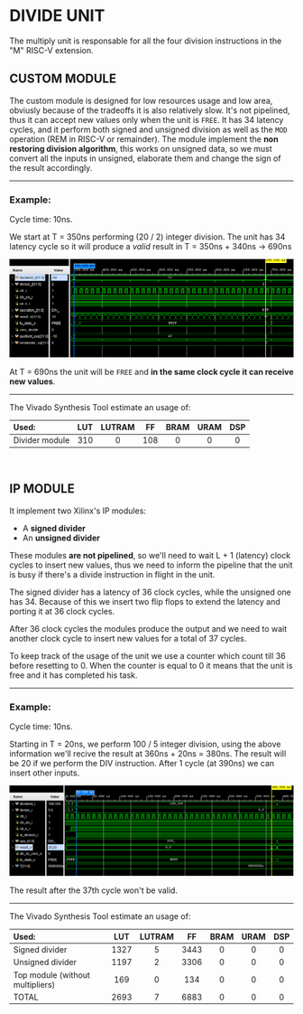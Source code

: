 # DIVIDE UNIT

The multiply unit is responsable for all the four division instructions in the "M" RISC-V extension.

## **CUSTOM MODULE**

The custom module is designed for low resources usage and low area, obviusly because of the tradeoffs it is also relatively slow. It's not
pipelined, thus it can accept new values only when the unit is `FREE`. It has 34 latency cycles, and it perform both signed and unsigned division as well as the `MOD` operation (REM in RISC-V or remainder). The module implement the **non restoring division algorithm**, this works on unsigned data, so we must convert all the inputs in unsigned, elaborate them and change the sign of the result accordingly.

---

### **Example:**

Cycle time: 10ns.

We start at T = 350ns performing (20 / 2) integer division. The unit has 34 latency cycle so it will produce a *valid* result in T = 350ns + 340ns -> 690ns

![plot](../Images/DIV_tb.PNG)

At T = 690ns the unit will be `FREE` and **in the same clock cycle it can receive new values**.

---

The Vivado Synthesis Tool estimate an usage of:

| **Used:**                       | LUT  | LUTRAM |  FF  | BRAM | URAM | DSP |
| :--------------------------     | :-:  | :----: | :--: | :--: | :-:  | :-: |
| Divider module                  | 310  |   0    |  108 |  0   |  0   |  0  |



<br />


## **IP MODULE**

It implement two Xilinx's IP modules:

  * A **signed divider**
  * An **unsigned divider**

These modules **are not pipelined**, so we'll need to wait L + 1 (latency) clock cycles to insert new values, thus we need to 
inform the pipeline that the unit is busy if there's a divide instruction in flight in the unit.

The signed divider has a latency of 36 clock cycles, while the unsigned one has 34. Because of this we insert two flip flops
to extend the latency and porting it at 36 clock cycles.

After 36 clock cycles the modules produce the output and we need to wait another clock cycle to insert new values for a total of 37 cycles.

To keep track of the usage of the unit we use a counter which count till 36 before resetting to 0. When the counter is equal to
0 it means that the unit is free and it has completed his task.

---

### Example:

Cycle time: 10ns.

Starting in T = 20ns, we perform 100 / 5 integer division, using the above information we'll recive the result at 360ns + 20ns = 380ns. The result will be
20 if we perform the DIV instruction. After 1 cycle (at 390ns) we can insert other inputs.

![plot](../Images/DIV_IP_tb.png)

The result after the 37th cycle won't be valid.

---

The Vivado Synthesis Tool estimate an usage of:

| **Used:**                       | LUT    | LUTRAM |  FF   | BRAM | URAM | DSP |
| :--------------------------     | :-:    | :----: | :--:  | :--: | :-:  | :-: |
| Signed divider                  |  1327  |   5    |  3443 |  0   |  0   |  0  |
| Unsigned divider                |  1197  |   2    |  3306 |  0   |  0   |  0  | 
| Top module (without multipliers)|  169   |   0    |  134  |  0   |  0   |  0  |
| TOTAL                           |  2693  |   7    |  6883 |  0   |  0   |  0  |
